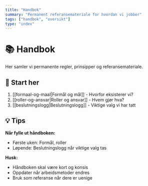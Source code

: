 ```yaml
---
title: "Handbok"
summary: "Permanent referansemateriale for hvordan vi jobber"
tags: ["handbok", "oversikt"]
type: "index"
---
```


# 📚 Handbok

Her samler vi permanente regler, prinsipper og referansemateriale.

## 📝 Start her

1. [[formaal-og-maal|Formål og mål]] - Hvorfor eksisterer vi?
2. [[roller-og-ansvar|Roller og ansvar]] - Hvem gjør hva?
3. [[beslutningslogg|Beslutningslogg]] - Viktige valg vi har tatt

## 💡 Tips

**Når fylle ut håndboken:**
- Første uken: Formål, roller
- Løpende: Beslutningslogg når viktige valg tas

**Husk:**
- Håndboken skal være kort og konsis
- Oppdater når arbeidsmetoder endres
- Bruk som referanse når dere er uenige
